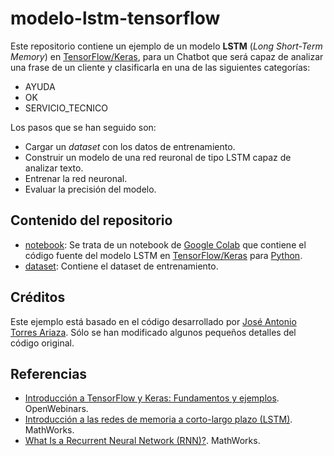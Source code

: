 # modelo-lstm-tensorflow

Este repositorio contiene un ejemplo de un modelo **LSTM** (_Long Short-Term
Memory_) en [TensorFlow/Keras][1], para un Chatbot que será capaz de analizar
una frase de un cliente y clasificarla en una de las siguientes categorías:

- AYUDA
- OK
- SERVICIO_TECNICO

Los pasos que se han seguido son:

- Cargar un _dataset_ con los datos de entrenamiento.
- Construir un modelo de una red reuronal de tipo LSTM capaz de analizar texto.
- Entrenar la red neuronal.
- Evaluar la precisión del modelo.

## Contenido del repositorio

- [notebook](notebook/ejemplo_modelo_lstm.ipynb): Se trata de un notebook de
  [Google Colab][2] que contiene el código fuente del modelo LSTM en
  [TensorFlow/Keras][1] para [Python][3].
- [dataset](dataset/tsetdesordenado.txt): Contiene el dataset de entrenamiento.

## Créditos

Este ejemplo está basado en el código desarrollado por [José Antonio Torres
Ariaza](https://www.ual.es/persona/535053495455545772). Sólo se han modificado
algunos pequeños detalles del código original.

[1]: https://tensorflow.org
[2]: https://colab.research.google.com
[3]: https://www.python.org

## Referencias

- [Introducción a TensorFlow y Keras: Fundamentos y ejemplos](https://openwebinars.net/blog/tensorflow-keras-fundamentos/). OpenWebinars.
- [Introducción a las redes de memoria a corto-largo plazo (LSTM)](https://la.mathworks.com/discovery/lstm.html). MathWorks.
- [What Is a Recurrent Neural Network (RNN)?](https://la.mathworks.com/discovery/rnn.html). MathWorks.
